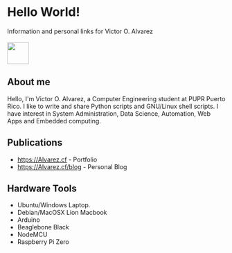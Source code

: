 # Hello World!
Information and personal links for Victor O. Alvarez
<br>
<br>
<img src="https://github.com/victoroalvarez/hello-world/blob/master/bash-148836_640.png" width="50">
## About me
Hello, I'm Victor O. Alvarez, a Computer Engineering student at PUPR Puerto Rico. I like to write and share Python scripts and GNU/Linux shell scripts. I have interest in System Administration, Data Science, Automation, Web Apps and Embedded computing.
## Publications
- https://Alvarez.cf - Portfolio
- https://Alvarez.cf/blog - Personal Blog
## Hardware Tools
- Ubuntu/Windows Laptop.
- Debian/MacOSX Lion Macbook
- Arduino
- Beaglebone Black
- NodeMCU
- Raspberry Pi Zero
